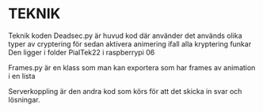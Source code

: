 # TEKNIK
Teknik
koden Deadsec.py är huvud kod där använder det används olika typer av cryptering för sedan aktivera animering ifall alla kryptering funkar 
Den ligger i folder PialTek22 i raspberrypi 06

Frames.py är en klass som man kan exportera som har frames av animation i en lista

Serverkoppling är den andra kod som körs för att det skicka in svar och lösningar.
